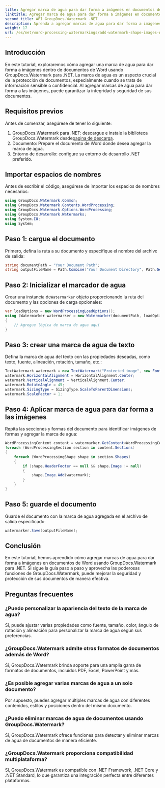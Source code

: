 ```yaml
---
title: Agregar marca de agua para dar forma a imágenes en documentos de Word
linktitle: Agregar marca de agua para dar forma a imágenes en documentos de Word
second_title: API GroupDocs.Watermark .NET
description: Aprenda a agregar marcas de agua para dar forma a imágenes en documentos de Word usando GroupDocs.Watermark para .NET. Mejore la seguridad de los documentos con este tutorial.
weight: 17
url: /es/net/word-processing-watermarkings/add-watermark-shape-images-word-docs/
---
```

## Introducción
En este tutorial, exploraremos cómo agregar una marca de agua para dar forma a imágenes dentro de documentos de Word usando GroupDocs.Watermark para .NET. La marca de agua es un aspecto crucial de la protección de documentos, especialmente cuando se trata de información sensible o confidencial. Al agregar marcas de agua para dar forma a las imágenes, puede garantizar la integridad y seguridad de sus documentos.
## Requisitos previos
Antes de comenzar, asegúrese de tener lo siguiente:
1.  GroupDocs.Watermark para .NET: descargue e instale la biblioteca GroupDocs.Watermark desde[pagina de descarga](https://releases.groupdocs.com/Watermark/net/).
2. Documento: Prepare el documento de Word donde desea agregar la marca de agua.
3. Entorno de desarrollo: configure su entorno de desarrollo .NET preferido.
## Importar espacios de nombres
Antes de escribir el código, asegúrese de importar los espacios de nombres necesarios:
```csharp
using GroupDocs.Watermark.Common;
using GroupDocs.Watermark.Contents.WordProcessing;
using GroupDocs.Watermark.Options.WordProcessing;
using GroupDocs.Watermark.Watermarks;
using System.IO;
using System;
```
## Paso 1: cargue el documento
Primero, defina la ruta a su documento y especifique el nombre del archivo de salida:
```csharp
string documentPath = "Your Document Path";
string outputFileName = Path.Combine("Your Document Directory", Path.GetFileName(documentPath));
```
## Paso 2: Inicializar el marcador de agua
 Crear una instancia de`Watermarker` objeto proporcionando la ruta del documento y las opciones de carga opcionales:
```csharp
var loadOptions = new WordProcessingLoadOptions();
using (Watermarker watermarker = new Watermarker(documentPath, loadOptions))
{
    // Agregue lógica de marca de agua aquí
}
```
## Paso 3: crear una marca de agua de texto
Defina la marca de agua del texto con las propiedades deseadas, como texto, fuente, alineación, rotación, tamaño, etc.:
```csharp
TextWatermark watermark = new TextWatermark("Protected image", new Font("Arial", 8));
watermark.HorizontalAlignment = HorizontalAlignment.Center;
watermark.VerticalAlignment = VerticalAlignment.Center;
watermark.RotateAngle = 45;
watermark.SizingType = SizingType.ScaleToParentDimensions;
watermark.ScaleFactor = 1;
```
## Paso 4: Aplicar marca de agua para dar forma a las imágenes
Repita las secciones y formas del documento para identificar imágenes de formas y agregar la marca de agua:
```csharp
WordProcessingContent content = watermarker.GetContent<WordProcessingContent>();
foreach (WordProcessingSection section in content.Sections)
{
    foreach (WordProcessingShape shape in section.Shapes)
    {
        if (shape.HeaderFooter == null && shape.Image != null)
        {
            shape.Image.Add(watermark);
        }
    }
}
```
## Paso 5: guarde el documento
Guarde el documento con la marca de agua agregada en el archivo de salida especificado:
```csharp
watermarker.Save(outputFileName);
```

## Conclusión
En este tutorial, hemos aprendido cómo agregar marcas de agua para dar forma a imágenes en documentos de Word usando GroupDocs.Watermark para .NET. Si sigue la guía paso a paso y aprovecha las poderosas funciones de GroupDocs.Watermark, puede mejorar la seguridad y protección de sus documentos de manera efectiva.
## Preguntas frecuentes
### ¿Puedo personalizar la apariencia del texto de la marca de agua?
Sí, puede ajustar varias propiedades como fuente, tamaño, color, ángulo de rotación y alineación para personalizar la marca de agua según sus preferencias.
### ¿GroupDocs.Watermark admite otros formatos de documentos además de Word?
Sí, GroupDocs.Watermark brinda soporte para una amplia gama de formatos de documentos, incluidos PDF, Excel, PowerPoint y más.
### ¿Es posible agregar varias marcas de agua a un solo documento?
Por supuesto, puedes agregar múltiples marcas de agua con diferentes contenidos, estilos y posiciones dentro del mismo documento.
### ¿Puedo eliminar marcas de agua de documentos usando GroupDocs.Watermark?
Sí, GroupDocs.Watermark ofrece funciones para detectar y eliminar marcas de agua de documentos de manera eficiente.
### ¿GroupDocs.Watermark proporciona compatibilidad multiplataforma?
Sí, GroupDocs.Watermark es compatible con .NET Framework, .NET Core y .NET Standard, lo que garantiza una integración perfecta entre diferentes plataformas.
